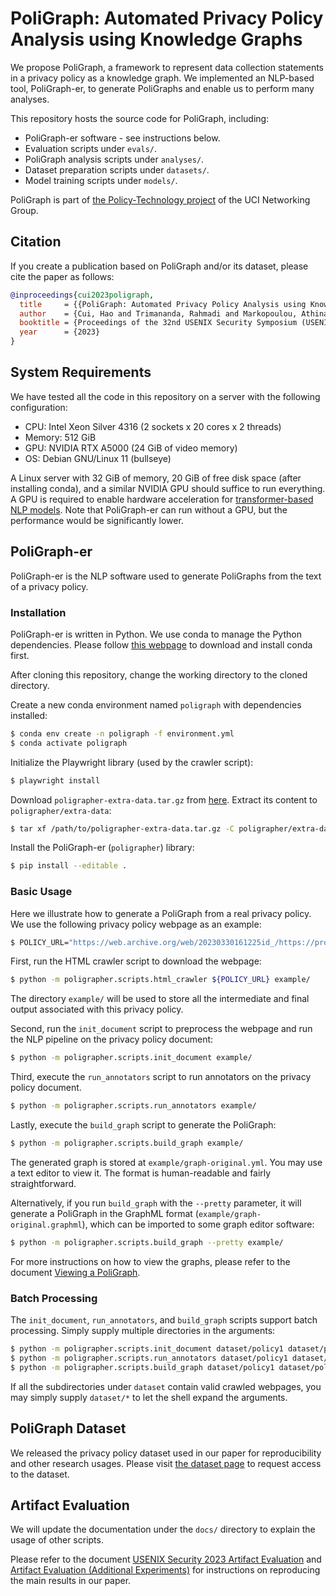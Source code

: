 # PoliGraph: Automated Privacy Policy Analysis using Knowledge Graphs

We propose PoliGraph, a framework to represent data collection statements in a privacy policy as a knowledge graph. We implemented an NLP-based tool, PoliGraph-er, to generate PoliGraphs and enable us to perform many analyses.

This repository hosts the source code for PoliGraph, including:

- PoliGraph-er software - see instructions below.
- Evaluation scripts under `evals/`.
- PoliGraph analysis scripts under `analyses/`.
- Dataset preparation scripts under `datasets/`.
- Model training scripts under `models/`.

PoliGraph is part of [the Policy-Technology project](https://athinagroup.eng.uci.edu/projects/auditing-and-policy-analysis/) of the UCI Networking Group.

## Citation

If you create a publication based on PoliGraph and/or its dataset, please cite the paper as follows:

```bibtex
@inproceedings{cui2023poligraph,
  title     = {{PoliGraph: Automated Privacy Policy Analysis using Knowledge Graphs}},
  author    = {Cui, Hao and Trimananda, Rahmadi and Markopoulou, Athina and Jordan, Scott},
  booktitle = {Proceedings of the 32nd USENIX Security Symposium (USENIX Security 23)},
  year      = {2023}
}
```

## System Requirements

We have tested all the code in this repository on a server with the following configuration:
- CPU: Intel Xeon Silver 4316 (2 sockets x 20 cores x 2 threads)
- Memory: 512 GiB
- GPU: NVIDIA RTX A5000 (24 GiB of video memory)
- OS: Debian GNU/Linux 11 (bullseye)

A Linux server with 32 GiB of memory, 20 GiB of free disk space (after installing conda), and a similar NVIDIA GPU should suffice to run everything. A GPU is required to enable hardware acceleration for [transformer-based NLP models](https://spacy.io/usage/embeddings-transformers). Note that PoliGraph-er can run without a GPU, but the performance would be significantly lower.

## PoliGraph-er

PoliGraph-er is the NLP software used to generate PoliGraphs from the text of a privacy policy.

### Installation

PoliGraph-er is written in Python. We use conda to manage the Python dependencies. Please follow [this webpage](https://conda.io/projects/conda/en/latest/user-guide/install/linux.html) to download and install conda first.

After cloning this repository, change the working directory to the cloned directory.

Create a new conda environment named `poligraph` with dependencies installed:

```sh
$ conda env create -n poligraph -f environment.yml
$ conda activate poligraph
```

Initialize the Playwright library (used by the crawler script):

```sh
$ playwright install
```

Download `poligrapher-extra-data.tar.gz` from [here](https://drive.google.com/file/d/1qHifRx93EfTkg2x1e2W_lgQAgk7HcXhP/view?usp=sharing). Extract its content to `poligrapher/extra-data`:

```sh
$ tar xf /path/to/poligrapher-extra-data.tar.gz -C poligrapher/extra-data
```

Install the PoliGraph-er (`poligrapher`) library:

```sh
$ pip install --editable .
```

### Basic Usage

Here we illustrate how to generate a PoliGraph from a real privacy policy. We use the following privacy policy webpage as an example:

```sh
$ POLICY_URL="https://web.archive.org/web/20230330161225id_/https://proteygames.github.io/"
```

First, run the HTML crawler script to download the webpage:

```sh
$ python -m poligrapher.scripts.html_crawler ${POLICY_URL} example/
```

The directory `example/` will be used to store all the intermediate and final output associated with this privacy policy.

Second, run the `init_document` script to preprocess the webpage and run the NLP pipeline on the privacy policy document:

```sh
$ python -m poligrapher.scripts.init_document example/
```

Third, execute the `run_annotators` script to run annotators on the privacy policy document.

```sh
$ python -m poligrapher.scripts.run_annotators example/
```

Lastly, execute the `build_graph` script to generate the PoliGraph:

```sh
$ python -m poligrapher.scripts.build_graph example/
```

The generated graph is stored at `example/graph-original.yml`. You may use a text editor to view it. The format is human-readable and fairly straightforward.

Alternatively, if you run `build_graph` with the `--pretty` parameter, it will generate a PoliGraph in the GraphML format (`example/graph-original.graphml`), which can be imported to some graph editor software:

```sh
$ python -m poligrapher.scripts.build_graph --pretty example/
```

For more instructions on how to view the graphs, please refer to the document [Viewing a PoliGraph](./docs/view-poligraph.md).

### Batch Processing

The `init_document`, `run_annotators`, and `build_graph` scripts support batch processing. Simply supply multiple directories in the arguments:

```sh
$ python -m poligrapher.scripts.init_document dataset/policy1 dataset/policy2 dataset/policy3
$ python -m poligrapher.scripts.run_annotators dataset/policy1 dataset/policy2 dataset/policy3
$ python -m poligrapher.scripts.build_graph dataset/policy1 dataset/policy2 dataset/policy3
```

If all the subdirectories under `dataset` contain valid crawled webpages, you may simply supply `dataset/*` to let the shell expand the arguments.

## PoliGraph Dataset

We released the privacy policy dataset used in our paper for reproducibility and other research usages. Please visit [the dataset page](https://athinagroup.eng.uci.edu/projects/auditing-and-policy-analysis/poligraph-dataset/) to request access to the dataset.

## Artifact Evaluation

We will update the documentation under the `docs/` directory to explain the usage of other scripts.

Please refer to the document [USENIX Security 2023 Artifact Evaluation](./docs/usenix-artifact-evaluation.md) and [Artifact Evaluation (Additional Experiments)](./docs/usenix-artifact-evaluation-additional.md) for instructions on reproducing the main results in our paper.
